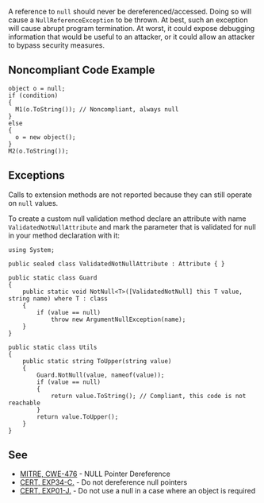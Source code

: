 
A reference to `null` should never be dereferenced/accessed. Doing so will cause a `NullReferenceException` to be thrown. At best, such an exception will cause abrupt program termination. At worst, it could expose debugging information that would be useful to an attacker, or it could allow an attacker to bypass security measures.

## Noncompliant Code Example


    object o = null;
    if (condition)
    {
      M1(o.ToString()); // Noncompliant, always null
    }
    else
    {
      o = new object();
    }
    M2(o.ToString());


## Exceptions

Calls to extension methods are not reported because they can still operate on `null` values.

To create a custom null validation method declare an attribute with name `ValidatedNotNullAttribute` and mark the parameter that is validated for null in your method declaration with it:


    using System;
    
    public sealed class ValidatedNotNullAttribute : Attribute { }
    
    public static class Guard
    {
        public static void NotNull<T>([ValidatedNotNull] this T value, string name) where T : class
        {
            if (value == null)
                throw new ArgumentNullException(name);
        }
    }
    
    public static class Utils
    {
        public static string ToUpper(string value)
        {
            Guard.NotNull(value, nameof(value));
            if (value == null)
            {
                return value.ToString(); // Compliant, this code is not reachable
            }
            return value.ToUpper();
        }
    }


## See

- [MITRE, CWE-476](http://cwe.mitre.org/data/definitions/476.html) - NULL Pointer Dereference
- [CERT, EXP34-C.](https://www.securecoding.cert.org/confluence/x/PAw) - Do not dereference null pointers
- [CERT, EXP01-J.](https://www.securecoding.cert.org/confluence/x/ZwDOAQ) - Do not use a null in a case where an object is required<br>

